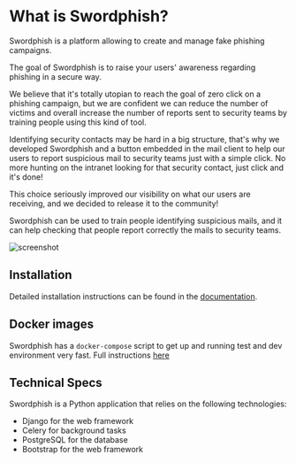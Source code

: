 # What is Swordphish?

Swordphish is a platform allowing to create and manage fake phishing campaigns.

The goal of Swordphish is to raise your users' awareness regarding phishing in a secure way.

We believe that it's totally utopian to reach the goal of zero click on a phishing campaign, but we are confident we can
reduce the number of victims and overall increase the number of reports sent to security teams by training people using
this kind of tool.

Identifying security contacts may be hard in a big structure, that's why we developed Swordphish and a button embedded
in the mail client to help our users to report suspicious mail to security teams just with a simple click. No more
hunting on the intranet looking for that security contact, just click and it's done!

This choice seriously improved our visibility on what our users are receiving, and we decided to release it to the
community!

Swordphish can be used to train people identifying suspicious mails, and it can help checking that people report
correctly the mails to security teams.

![screenshot](https://github.com/societe-generale/swordphish-awareness/blob/master/docs/images/00-global-swordphish.png?raw=true)

## Installation

Detailed installation instructions can be found in the
[documentation](https://societe-generale.github.io/swordphish-awareness/setup/installation/).

## Docker images

Swordphish has a `docker-compose` script to get up and running test and dev environment very fast. Full
instructions [here](https://github.com/societe-generale/swordphish-awareness/tree/master/docker)

## Technical Specs

Swordphish is a Python application that relies on the following technologies:

* Django for the web framework
* Celery for background tasks
* PostgreSQL for the database
* Bootstrap for the web framework
